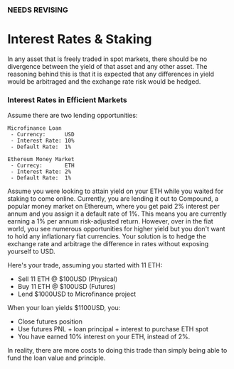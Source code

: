 ### NEEDS REVISING

# Interest Rates & Staking

In any asset that is freely traded in spot markets, there should be no divergence between the yield of that asset and any other asset. The reasoning behind this is that it is expected that any differences in yield would be arbitraged and the exchange rate risk would be hedged.

### Interest Rates in Efficient Markets

Assume there are two lending opportunities:

```
Microfinance Loan
 - Currency:      USD
 - Interest Rate: 10%
 - Default Rate:  1%

Ethereum Money Market
 - Currecy:       ETH
 - Interest Rate: 2%
 - Default Rate:  1%
```

Assume you were looking to attain yield on your ETH while you waited for staking to come online. Currently, you are lending it out to Compound, a popular money market on Ethereum, where you get paid 2% interest per annum and you assign it a default rate of 1%. This means you are currently earning a 1% per annum risk-adjusted return. However, over in the fiat world, you see numerous opportunities for higher yield but you don't want to hold any inflationary fiat currencies. Your solution is to hedge the exchange rate and arbitrage the difference in rates without exposing yourself to USD.

Here's your trade, assuming you started with 11 ETH:
 - Sell 11 ETH @ $100USD    (Physical)
 - Buy 11 ETH @ $100USD     (Futures)
 - Lend $1000USD to Microfinance project

When your loan yields $1100USD, you:
 - Close futures position
 - Use futures PNL + loan principal + interest to purchase ETH spot
 - You have earned 10% interest on your ETH, instead of 2%.

In reality, there are more costs to doing this trade than simply being able to fund the loan value and principle.